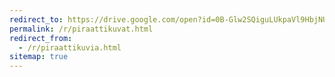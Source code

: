 ```yaml
---
redirect_to: https://drive.google.com/open?id=0B-Glw2SQiguLUkpaVl9HbjNUQlk
permalink: /r/piraattikuvat.html
redirect_from:
  - /r/piraattikuvia.html
sitemap: true
---
```

